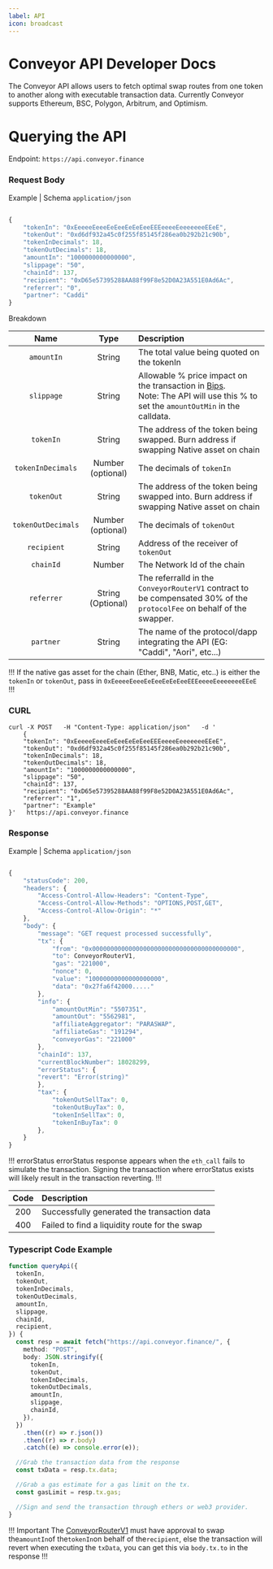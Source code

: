 ```yaml
---
label: API
icon: broadcast
---
```


# Conveyor API Developer Docs

The Conveyor API allows users to fetch optimal swap routes from one token to another along with executable transaction data. Currently Conveyor supports Ethereum, BSC, Polygon, Arbitrum, and Optimism.

# Querying the API

Endpoint: `https://api.conveyor.finance`

### Request Body

Example | Schema `application/json`

```js

{
    "tokenIn": "0xEeeeeEeeeEeEeeEeEeEeeEEEeeeeEeeeeeeeEEeE",
    "tokenOut": "0xd6df932a45c0f255f85145f286ea0b292b21c90b",
    "tokenInDecimals": 18,
    "tokenOutDecimals": 18,
    "amountIn": "1000000000000000",
    "slippage": "50",
    "chainId": 137,
    "recipient": "0xD65e57395288AA88f99F8e52D0A23A551E0Ad6Ac",
    "referrer": "0",
    "partner": "Caddi"
}

```

Breakdown

|        Name        |       Type        | Description                                                                                                                                                                                           |
| :----------------: | :---------------: | :---------------------------------------------------------------------------------------------------------------------------------------------------------------------------------------------------- |
|     `amountIn`     |      String       | The total value being quoted on the tokenIn                                                                                                                                                           |
|     `slippage`     |      String       | Allowable % price impact on the transaction in [Bips](https://www.investopedia.com/ask/answers/what-basis-point-bps/). </br> Note: The API will use this % to set the `amountOutMin` in the calldata. |
|     `tokenIn`      |      String       | The address of the token being swapped. Burn address if swapping Native asset on chain                                                                                                                |
| `tokenInDecimals`  | Number (optional) | The decimals of `tokenIn`                                                                                                                                                                             |
|     `tokenOut`     |      String       | The address of the token being swapped into. Burn address if swapping Native asset on chain                                                                                                           |
| `tokenOutDecimals` | Number (optional) | The decimals of `tokenOut`                                                                                                                                                                            |
|    `recipient`     |      String       | Address of the receiver of `tokenOut`                                                                                                                                                                 |
|     `chainId`      |      Number       | The Network Id of the chain                                                                                                                                                                           |
|     `referrer`     | String (Optional) | The referralId in the `ConveyorRouterV1` contract to be compensated 30% of the `protocolFee` on behalf of the swapper.                                                                                |
|     `partner`      |      String       | The name of the protocol/dapp integrating the API (EG: "Caddi", "Aori", etc...)                                                                                                                       |

!!!
If the native gas asset for the chain (Ether, BNB, Matic, etc..) is either the `tokenIn` or `tokenOut`, pass in `0xEeeeeEeeeEeEeeEeEeEeeEEEeeeeEeeeeeeeEEeE`
!!!

### CURL

```
curl -X POST   -H "Content-Type: application/json"   -d '
    {
    "tokenIn": "0xEeeeeEeeeEeEeeEeEeEeeEEEeeeeEeeeeeeeEEeE",
    "tokenOut": "0xd6df932a45c0f255f85145f286ea0b292b21c90b",
    "tokenInDecimals": 18,
    "tokenOutDecimals": 18,
    "amountIn": "1000000000000000",
    "slippage": "50",
    "chainId": 137,
    "recipient": "0xD65e57395288AA88f99F8e52D0A23A551E0Ad6Ac",
    "referrer": "1",
    "partner": "Example"
}'   https://api.conveyor.finance

```

### Response

Example | Schema `application/json`

```ts

{
    "statusCode": 200,
    "headers": {
        "Access-Control-Allow-Headers": "Content-Type",
        "Access-Control-Allow-Methods": "OPTIONS,POST,GET",
        "Access-Control-Allow-Origin": "*"
    },
    "body": {
        "message": "GET request processed successfully",
        "tx": {
            "from": "0x0000000000000000000000000000000000000000",
            "to": ConveyorRouterV1,
            "gas": "221000",
            "nonce": 0,
            "value": "10000000000000000000",
            "data": "0x27fa6f42000....."
        },
        "info": {
            "amountOutMin": "5507351",
            "amountOut": "5562981",
            "affiliateAggregator": "PARASWAP",
            "affiliateGas": "191294",
            "conveyorGas": "221000"
        },
        "chainId": 137,
        "currentBlockNumber": 18028299,
        "errorStatus": {
        "revert": "Error(string)"
        },
        "tax": {
            "tokenOutSellTax": 0,
            "tokenOutBuyTax": 0,
            "tokenInSellTax": 0,
            "tokenInBuyTax": 0
        },
    }
}

```

!!! errorStatus
errorStatus response appears when the `eth_call` fails to simulate the transaction. Signing the transaction where errorStatus exists will likely result in the transaction reverting.
!!!

| Code | Description                                   |
| :--: | :-------------------------------------------- |
| 200  | Successfully generated the transaction data   |
| 400  | Failed to find a liquidity route for the swap |

### Typescript Code Example

```ts
function queryApi({
  tokenIn,
  tokenOut,
  tokenInDecimals,
  tokenOutDecimals,
  amountIn,
  slippage,
  chainId,
  recipient,
}) {
  const resp = await fetch("https://api.conveyor.finance/", {
    method: "POST",
    body: JSON.stringify({
      tokenIn,
      tokenOut,
      tokenInDecimals,
      tokenOutDecimals,
      amountIn,
      slippage,
      chainId,
    }),
  })
    .then((r) => r.json())
    .then((r) => r.body)
    .catch((e) => console.error(e));

  //Grab the transaction data from the response
  const txData = resp.tx.data;

  //Grab a gas estimate for a gas limit on the tx.
  const gasLimit = resp.tx.gas;

  //Sign and send the transaction through ethers or web3 provider.
}
```

!!! Important
The [ConveyorRouterV1](/smartcontracts/) must have approval to swap the`amountIn`of the`tokenIn`on behalf of the`recipient`, else the transaction will revert when executing the `txData`, you can get this via `body.tx.to` in the response
!!!
